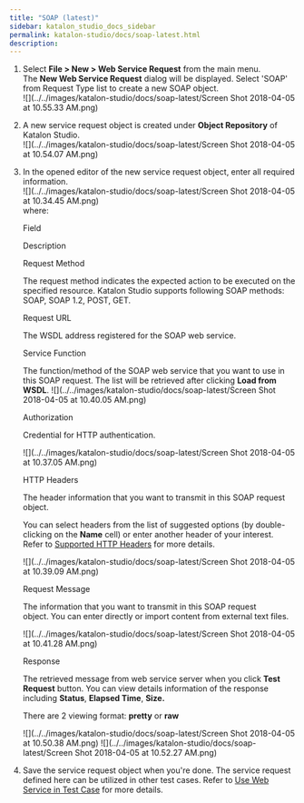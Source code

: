 ```yaml
---
title: "SOAP (latest)" 
sidebar: katalon_studio_docs_sidebar
permalink: katalon-studio/docs/soap-latest.html 
description: 
---
```

1.  Select **File > New > Web Service Request** from the main menu. The **New Web Service Request** dialog will be displayed. Select 'SOAP' from Request Type list to create a new SOAP object.  
    ![](../../images/katalon-studio/docs/soap-latest/Screen Shot 2018-04-05 at 10.55.33 AM.png)  
      
    
2.  A new service request object is created under **Object Repository** of Katalon Studio.  
    ![](../../images/katalon-studio/docs/soap-latest/Screen Shot 2018-04-05 at 10.54.07 AM.png)  
      
    
3.  In the opened editor of the new service request object, enter all required information.  
    ![](../../images/katalon-studio/docs/soap-latest/Screen Shot 2018-04-05 at 10.34.45 AM.png)  
    where:
    
    Field
    
    Description
    
    Request Method
    
    The request method indicates the expected action to be executed on the specified resource. Katalon Studio supports following SOAP methods: SOAP, SOAP 1.2, POST, GET.
    
    Request URL
    
    The WSDL address registered for the SOAP web service.
    
    Service Function
    
    The function/method of the SOAP web service that you want to use in this SOAP request. The list will be retrieved after clicking **Load from WSDL**. ![](../../images/katalon-studio/docs/soap-latest/Screen Shot 2018-04-05 at 10.40.05 AM.png)
    
    Authorization
    
    Credential for HTTP authentication.
    
    ![](../../images/katalon-studio/docs/soap-latest/Screen Shot 2018-04-05 at 10.37.05 AM.png)
    
    HTTP Headers
    
    The header information that you want to transmit in this SOAP request object.
    
    You can select headers from the list of suggested options (by double-clicking on the **Name** cell) or enter another header of your interest. Refer to [Supported HTTP Headers](https://developer.mozilla.org/en-US/docs/Web/HTTP/Headers) for more details.
    
    ![](../../images/katalon-studio/docs/soap-latest/Screen Shot 2018-04-05 at 10.39.09 AM.png)
    
    Request Message
    
    The information that you want to transmit in this SOAP request object. You can enter directly or import content from external text files. 
    
    ![](../../images/katalon-studio/docs/soap-latest/Screen Shot 2018-04-05 at 10.41.28 AM.png)
    
    Response
    
    The retrieved message from web service server when you click **Test Request** button. You can view details information of the response including **Status**, **Elapsed Time**, **Size.**
    
    There are 2 viewing format: **pretty** or **raw**
    
    ![](../../images/katalon-studio/docs/soap-latest/Screen Shot 2018-04-05 at 10.50.38 AM.png) ![](../../images/katalon-studio/docs/soap-latest/Screen Shot 2018-04-05 at 10.52.27 AM.png)
    
4.  Save the service request object when you're done. The service request defined here can be utilized in other test cases. Refer to [Use Web Service in Test Case](/display/KD/Using+Web+Service+in+Test+Case) for more details.